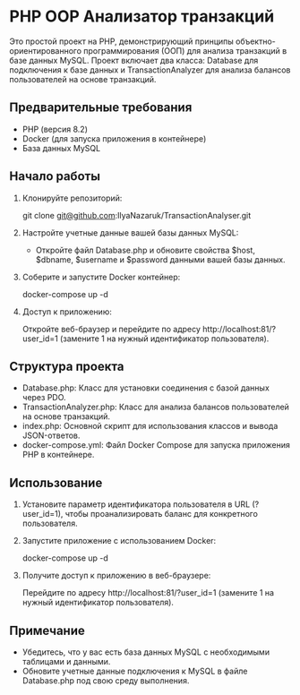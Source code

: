 # PHP OOP Анализатор транзакций

Это простой проект на PHP, демонстрирующий принципы объектно-ориентированного программирования (ООП) для анализа транзакций в базе данных MySQL. Проект включает два класса: Database для подключения к базе данных и TransactionAnalyzer для анализа балансов пользователей на основе транзакций.

## Предварительные требования

- PHP (версия 8.2)
- Docker (для запуска приложения в контейнере)
- База данных MySQL

## Начало работы

1. Клонируйте репозиторий:


    git clone git@github.com:IlyaNazaruk/TransactionAnalyser.git


2. Настройте учетные данные вашей базы данных MySQL:

    - Откройте файл Database.php и обновите свойства $host, $dbname, $username и $password данными вашей базы данных.

3. Соберите и запустите Docker контейнер:


    docker-compose up -d


4. Доступ к приложению:

   Откройте веб-браузер и перейдите по адресу http://localhost:81/?user_id=1 (замените 1 на нужный идентификатор пользователя).

## Структура проекта

- Database.php: Класс для установки соединения с базой данных через PDO.
- TransactionAnalyzer.php: Класс для анализа балансов пользователей на основе транзакций.
- index.php: Основной скрипт для использования классов и вывода JSON-ответов.
- docker-compose.yml: Файл Docker Compose для запуска приложения PHP в контейнере.

## Использование

1. Установите параметр идентификатора пользователя в URL (?user_id=1), чтобы проанализировать баланс для конкретного пользователя.

2. Запустите приложение с использованием Docker:


    docker-compose up -d


3. Получите доступ к приложению в веб-браузере:

   Перейдите по адресу http://localhost:81/?user_id=1 (замените 1 на нужный идентификатор пользователя).

## Примечание

- Убедитесь, что у вас есть база данных MySQL с необходимыми таблицами и данными.
- Обновите учетные данные подключения к MySQL в файле Database.php под свою среду выполнения.
